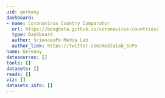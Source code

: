 ```yaml
---
uid: germany
dashboard:
- name: Coronavirus Country Comparator
  url: https://boogheta.github.io/coronavirus-countries/
  type: Dashboard
  author: SciencesPo Media Lab
  author_link: https://twitter.com/medialab_ScPo
name: Germany
datasources: []
tools: []
datasets: []
reads: []
viz: []
datasets_info: []
---
```


